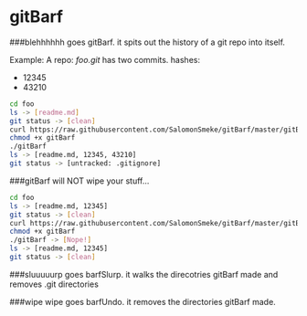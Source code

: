 # gitBarf

###blehhhhhh goes gitBarf. it spits out the history of a git repo into itself.

Example:
A repo: *foo.git* has two commits. hashes:
* 12345
* 43210
```bash
cd foo
ls -> [readme.md]
git status -> [clean]
curl https://raw.githubusercontent.com/SalomonSmeke/gitBarf/master/gitBarf
chmod +x gitBarf
./gitBarf
ls -> [readme.md, 12345, 43210]
git status -> [untracked: .gitignore]
```
###gitBarf will NOT wipe your stuff...
```bash
cd foo
ls -> [readme.md, 12345]
git status -> [clean]
curl https://raw.githubusercontent.com/SalomonSmeke/gitBarf/master/gitBarf
chmod +x gitBarf
./gitBarf -> [Nope!]
ls -> [readme.md, 12345]
git status -> [clean]
```

###sluuuuurp goes barfSlurp. it walks the direcotries gitBarf made and removes .git directories

###wipe wipe goes barfUndo. it removes the directories gitBarf made.
